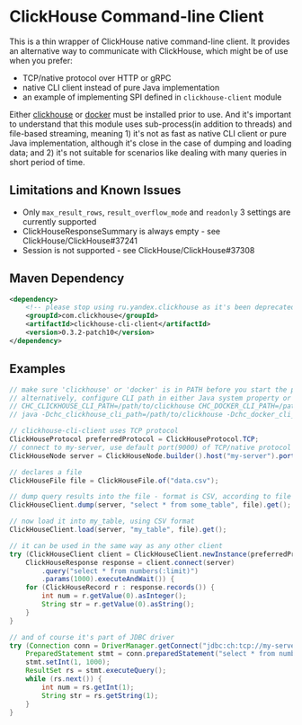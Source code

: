 # ClickHouse Command-line Client

This is a thin wrapper of ClickHouse native command-line client. It provides an alternative way to communicate with ClickHouse, which might be of use when you prefer:

- TCP/native protocol over HTTP or gRPC
- native CLI client instead of pure Java implementation
- an example of implementing SPI defined in `clickhouse-client` module

Either [clickhouse](https://clickhouse.com/docs/en/interfaces/cli/) or [docker](https://docs.docker.com/get-docker/) must be installed prior to use. And it's important to understand that this module uses sub-process(in addition to threads) and file-based streaming, meaning 1) it's not as fast as native CLI client or pure Java implementation, although it's close in the case of dumping and loading data; and 2) it's not suitable for scenarios like dealing with many queries in short period of time.

## Limitations and Known Issues

- Only `max_result_rows`, `result_overflow_mode` and `readonly` 3 settings are currently supported
- ClickHouseResponseSummary is always empty - see ClickHouse/ClickHouse#37241
- Session is not supported - see ClickHouse/ClickHouse#37308

## Maven Dependency

```xml
<dependency>
    <!-- please stop using ru.yandex.clickhouse as it's been deprecated -->
    <groupId>com.clickhouse</groupId>
    <artifactId>clickhouse-cli-client</artifactId>
    <version>0.3.2-patch10</version>
</dependency>
```

## Examples

```java
// make sure 'clickhouse' or 'docker' is in PATH before you start the program
// alternatively, configure CLI path in either Java system property or environment variable, for examples:
// CHC_CLICKHOUSE_CLI_PATH=/path/to/clickhouse CHC_DOCKER_CLI_PATH=/path/to/docker java MyProgram
// java -Dchc_clickhouse_cli_path=/path/to/clickhouse -Dchc_docker_cli_path=/path/to/docker MyProgram

// clickhouse-cli-client uses TCP protocol
ClickHouseProtocol preferredProtocol = ClickHouseProtocol.TCP;
// connect to my-server, use default port(9000) of TCP/native protocol
ClickHouseNode server = ClickHouseNode.builder().host("my-server").port(preferredProtocol).build();

// declares a file
ClickHouseFile file = ClickHouseFile.of("data.csv");

// dump query results into the file - format is CSV, according to file extension
ClickHouseClient.dump(server, "select * from some_table", file).get();

// now load it into my_table, using CSV format
ClickHouseClient.load(server, "my_table", file).get();

// it can be used in the same way as any other client
try (ClickHouseClient client = ClickHouseClient.newInstance(preferredProtocol);
    ClickHouseResponse response = client.connect(server)
        .query("select * from numbers(:limit)")
        .params(1000).executeAndWait()) {
    for (ClickHouseRecord r : response.records()) {
        int num = r.getValue(0).asInteger();
        String str = r.getValue(0).asString();
    }
}

// and of course it's part of JDBC driver
try (Connection conn = DriverManager.getConnect("jdbc:ch:tcp://my-server", "default", "");
    PreparedStatement stmt = conn.preparedStatement("select * from numbers(?)")) {
    stmt.setInt(1, 1000);
    ResultSet rs = stmt.executeQuery();
    while (rs.next()) {
        int num = rs.getInt(1);
        String str = rs.getString(1);
    }
}
```
